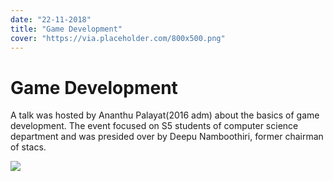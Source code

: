 ```yaml
---
date: "22-11-2018"
title: "Game Development"
cover: "https://via.placeholder.com/800x500.png"
---
```

# Game Development

A talk was hosted by Ananthu Palayat(2016 adm) about the basics of game development. The event focused on S5 students of computer science department and was presided over by Deepu Namboothiri, former chairman of stacs.

![](https://via.placeholder.com/150)